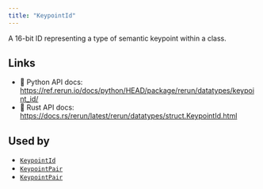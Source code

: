 ```yaml
---
title: "KeypointId"
---
```


A 16-bit ID representing a type of semantic keypoint within a class.


## Links
 * 🐍 Python API docs: https://ref.rerun.io/docs/python/HEAD/package/rerun/datatypes/keypoint_id/
 * 🦀 Rust API docs: https://docs.rs/rerun/latest/rerun/datatypes/struct.KeypointId.html


## Used by

* [`KeypointId`](../components/keypoint_id.md)
* [`KeypointPair`](../datatypes/keypoint_pair.md)
* [`KeypointPair`](../datatypes/keypoint_pair.md)
